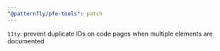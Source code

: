 ```yaml
---
"@patternfly/pfe-tools": patch
---
```

`11ty`: prevent duplicate IDs on code pages when multiple elements are documented
